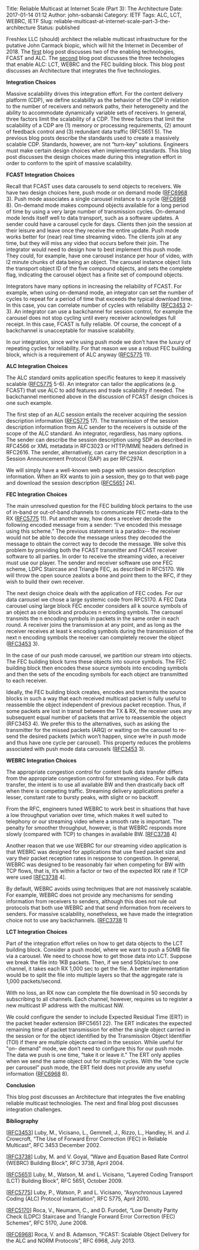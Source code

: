 Title: Reliable Multicast at Internet Scale (Part 3):  The Architecture
Date: 2017-01-14 01:12
Author: john-sobanski
Category: IETF
Tags: ALC, LCT, WEBRC, IETF
Slug: reliable-multicast-at-internet-scale-part-3-the-architecture
Status: published

Freshlex LLC (should) architect the reliable multicast infrastructure for the putative John Carmack biopic, which will hit the Internet in December of 2018. The [first]({filename}/reliable-multicast-at-internet-scale-part-1-fcast-and-alc.md) blog post discusses two of the enabling technologies, FCAST and ALC. The [second]({filename}/reliable-multicast-at-internet-scale-part-2-lct-webrc-and-fec.md) blog post discusses the three technologies that enable ALC: LCT, WEBRC and the FEC building block. This blog post discusses an Architecture that integrates the five technologies.

**Integration Choices**

Massive scalability drives this integration effort. For the content delivery platform (CDP), we define scalability as the behavior of the CDP in relation to the number of receivers and network paths, their heterogeneity and the ability to accommodate dynamically variable sets of receivers. In general, three factors limit the scalability of a CDP. The three factors that limit the scalability of a CDP are (1) memory or processing requirements, (2) amount of feedback control and (3) redundant data traffic (RFC5651 5). The previous blog posts describe the standards used to create a massively scalable CDP. Standards, however, are not “turn-key” solutions. Engineers must make certain design choices when implementing standards. This blog post discusses the design choices made during this integration effort in order to conform to the spirit of massive scalability.

**FCAST Integration Choices**

Recall that FCAST uses data carousels to send objects to receivers. We have two design choices here, push mode or on demand mode ([RFC6968](https://tools.ietf.org/html/rfc6968) 3). Push mode associates a single carousel instance to a cycle ([RFC6968](https://tools.ietf.org/html/rfc6968) 8). On-demand mode makes compound objects available for a long period of time by using a very large number of transmission cycles. On-demand mode lends itself well to data transport, such as a software updates. A sender could have a carousel cycle for days. Clients then join the session at their leisure and leave once they receive the entire update. Push mode works better for (near) real time streaming video. The clients join at any time, but they will miss any video that occurs before their join. The integrator would need to design how to best implement this push mode. They could, for example, have one carousel instance per hour of video, with l2 minute chunks of data being an object. The carousel instance object lists the transport object ID of the five compound objects, and sets the complete flag, indicating the carousel object has a finite set of compound objects.

Integrators have many options in increasing the reliability of FCAST. For example, when using on-demand mode, an integrator can set the number of cycles to repeat for a period of time that exceeds the typical download time. In this case, you can correlate number of cycles with reliability ([RFC3453](https://tools.ietf.org/html/rfc3453) 2-3). An integrator can use a backchannel for session control, for example the carousel does not stop cycling until every receiver acknowledges full receipt. In this case, FCAST is fully reliable. Of course, the concept of a backchannel is unacceptable for massive scalability.

In our integration, since we’re using push mode we don’t have the luxury of repeating cycles for reliability. For that reason we use a robust FEC building block, which is a requirement of ALC anyway ([RFC5775](https://tools.ietf.org/html/rfc5775) 11).

**ALC Integration Choices**

The ALC standard omits application specific features to keep it massively scalable ([RFC5775](https://tools.ietf.org/html/rfc5775) 5-6). An integrator can tailor the applications (e.g. FCAST) that use ALC to add features and trade scalability if needed. The backchannel mentioned above in the discussion of FCAST design choices is one such example.

The first step of an ALC session entails the receiver acquiring the session description information ([RFC5775](https://tools.ietf.org/html/rfc5775) 17). The transmission of the session description information from ALC sender to the receivers is outside of the scope of the ALC standard. An integrator, regardless, has many options. The sender can describe the session description using SDP as described in RFC4566 or XML metadata in RFC3023 or HTTP/MIME headers defined in RFC2616. The sender, alternatively, can carry the session description in a Session Announcement Protocol (SAP) as per RFC2974.

We will simply have a well-known web page with session description information. When an RX wants to join a session, they go to that web page and download the session description ([RFC5651](https://tools.ietf.org/html/rfc5651) 24).

**FEC Integration Choices**

The main unresolved question for the FEC building block pertains to the use of in-band or out-of-band channels to communicate FEC meta-data to the RX ([RFC5775](https://tools.ietf.org/html/rfc5775) 11). Put another way, how does a receiver decode the following encoded message from a sender: “I’ve encoded this message using this scheme.” The previous statement is a paradox-- the receiver would not be able to decode the message unless they decoded the message to obtain the correct way to decode the message. We solve this problem by providing both the FCAST transmitter and FCAST receiver software to all parties. In order to receive the streaming video, a receiver must use our player. The sender and receiver software use one FEC scheme, LDPC Staircase and Triangle FEC, as described in RFC5170. We will throw the open source zealots a bone and point them to the RFC, if they wish to build their own receiver.

The next design choice deals with the application of FEC codes. For our data carousel we chose a large systemic code from RFC5170. A FEC Data carousel using large block FEC encoder considers all k source symbols of an object as one block and produces n encoding symbols. The carousel transmits the n encoding symbols in packets in the same order in each round. A receiver joins the transmission at any point, and as long as the receiver receives at least k encoding symbols during the transmission of the next n encoding symbols the receiver can completely recover the object ([RFC3453](https://www.ietf.org/rfc/rfc3453.txt) 3).

In the case of our push mode carousel, we partition our stream into objects. The FEC building block turns these objects into source symbols. The FEC building block then encodes these source symbols into encoding symbols and then the sets of the encoding symbols for each object are transmitted to each receiver.

Ideally, the FEC building block creates, encodes and transmits the source blocks in such a way that each received multicast packet is fully useful to reassemble the object independent of previous packet reception. Thus, if some packets are lost in transit between the TX & RX, the receiver uses any subsequent equal number of packets that arrive to reassemble the object (RFC3453 4). We prefer this to the alternatives, such as asking the transmitter for the missed packets (ARQ) or waiting on the carousel to re-send the desired packets (which won’t happen, since we’re in push mode and thus have one cycle per carousel). This property reduces the problems associated with push mode data carousels ([RFC3453](https://www.ietf.org/rfc/rfc3453.txt) 3).

**WEBRC Integration Choices**

The appropriate congestion control for content bulk data transfer differs from the appropriate congestion control for streaming video. For bulk data transfer, the intent is to use all available BW and then drastically back off when there is competing traffic. Streaming delivery applications prefer a lesser, constant rate to bursty peaks, with slight or no backoff.

From the RFC, engineers tuned WEBRC to work best in situations that have a low throughput variation over time, which makes it well suited to telephony or our streaming video where a smooth rate is important. The penalty for smoother throughput, however, is that WEBRC responds more slowly (compared with TCP) to changes in available BW. [[RFC3738](https://tools.ietf.org/html/rfc3738) 4]

Another reason that we use WEBRC for our streaming video application is that WEBRC was designed for applications that use fixed packet size and vary their packet reception rates in response to congestion. In general, WEBRC was designed to be reasonably fair when competing for BW with TCP flows, that is, it’s within a factor or two of the expected RX rate if TCP were used [[RFC3738](https://tools.ietf.org/html/rfc3738) 4].

By default, WEBRC avoids using techniques that are not massively scalable. For example, WEBRC does not provide any mechanisms for sending information from receivers to senders, although this does not rule out protocols that both use WEBRC and that send information from receivers to senders. For massive scalability, nonetheless, we have made the integration choice not to use any backchannels. [[RFC3738](https://tools.ietf.org/html/rfc3738) 1]

**LCT Integration Choices**

Part of the integration effort relies on how to get data objects to the LCT building block. Consider a push model, where we want to push a 50MB file via a carousel. We need to choose how to get those data into LCT. Suppose we break the file into 1KB packets. Then, if we send 50pkts/sec to one channel, it takes each RX 1,000 sec to get the file. A better implementation would be to split the file into multiple layers so that the aggregate rate is 1,000 packets/second.

With no loss, an RX now can complete the file download in 50 seconds by subscribing to all channels. Each channel, however, requires us to register a new multicast IP address with the multicast NW.

We could configure the sender to include Expected Residual Time (ERT) in the packet header extension (RFC5651 22). The ERT indicates the expected remaining time of packet transmission for either the single object carried in the session or for the object identified by the Transmission Object Identifier (TOI) if there are multiple objects carried in the session. While useful for "on- demand" mode, we don’t need to configure this for our push mode. The data we push is one time, “take it or leave it.” The ERT only applies when we send the same object out for multiple cycles. With the “one cycle per carousel” push mode, the ERT field does not provide any useful information ([RFC6968](https://tools.ietf.org/html/rfc6968) 8).

**Conclusion**

This blog post discusses an Architecture that integrates the five enabling reliable multicast technologies. The next and final blog post discusses integration challenges.

**Bibliography**

[[RFC3453](https://www.ietf.org/rfc/rfc3453.txt)] Luby, M., Vicisano, L., Gemmell, J., Rizzo, L., Handley, H. and J. Crowcroft, “The Use of Forward Error Correction (FEC) in Reliable Multicast”, RFC 3453 December 2002.

[[RFC3738](https://tools.ietf.org/html/rfc3738)] Luby, M. and V. Goyal, “Wave and Equation Based Rate Control (WEBRC) Building Block”, RFC 3738, April 2004.

[[RFC5651](https://tools.ietf.org/html/rfc5651)] Luby, M., Watson, M. and L. Vicisano, “Layered Coding Transport (LCT) Building Block”, RFC 5651, October 2009.

[[RFC5775](https://tools.ietf.org/html/rfc5775)] Luby, P., Watson, P. and L. Vicisano, “Asynchronous Layered Coding (ALC) Protocol Instantiation”, RFC 5775, April 2010.

[[RFC5170](https://tools.ietf.org/html/rfc5170)] Roca, V., Neumann, C., and D. Furodet, “Low Density Parity Check (LDPC) Staircase and Triangle Forward Error Correction (FEC) Schemes”, RFC 5170, June 2008.

[[RFC6968](https://tools.ietf.org/html/rfc6968)] Roca, V. and B. Adamson, “FCAST: Scalable Object Delivery for the ALC and NORM Protocols”, RFC 6968, July 2013.
